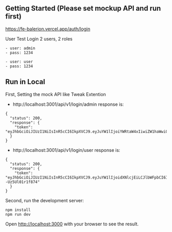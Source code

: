 ## Getting Started (Please set mockup API and run first)
https://fe-balerion.vercel.app/auth/login

User Test Login 2 users, 2 roles
```
- user: admin
- pass: 1234

- user: user
- pass: 1234
```

## Run in Local

First, Setting the mock API like Tweak Extention
- http://localhost:3001/api/v1/login/admin
response is:
```
{
  "status": 200,
  "response": {
    "token": "eyJhbGciOiJIUzI1NiIsInR5cCI6IkpXVCJ9.eyJuYW1lIjoiYWRtaW4xIiwiZW1haWwiOiJhZG1pbi5lbWFpbEBnbWFpbC5jb20iLCJyb2xlIjoiQURNSU4ifQ.91VaQcMDdRWOj849ddLZO7pR_qjl_DpHdaaYCYfakkg"
  }
}
```

- http://localhost:3001/api/v1/login/user
response is:
```
{
  "status": 200,
  "response": {
    "token": "eyJhbGciOiJIUzI1NiIsInR5cCI6IkpXVCJ9.eyJuYW1lIjoidXNlcjEiLCJlbWFpbCI6InVzZXIuZW1haWxAZ21haWwuY29tIiwicm9sZSI6IlVTRVIifQ.IgQln56kjBGc66IAjRMjeJtscM2u--Uz5Ul01r1f874"
  }
}
```

Second, run the development server:

```
npm install
npm run dev
```

Open [http://localhost:3000](http://localhost:3000) with your browser to see the result.


